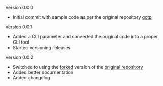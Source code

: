 Version 0.0.0
 - Initial commit with sample code as per the original repository [gotp](https://github.com/xlzd/gotp)

Version 0.0.1
 - Added a CLI parameter and converted the original code into a proper CLI tool
 - Started versioning releases

Version 0.0.2
 - Switched to using the [forked](https://github.com/shammishailaj/gotp) version of the [original repository](https://github.com/xlzd/gotp)
 - Added better documentation
 - Added changelog

